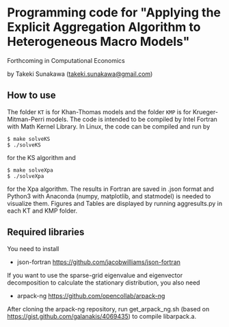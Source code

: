# Programming code for "Applying the Explicit Aggregation Algorithm to Heterogeneous Macro Models"
Forthcoming in Computational Economics

by Takeki Sunakawa (takeki.sunakawa@gmail.com)

## How to use

The folder `KT` is for Khan-Thomas models and the folder `KMP` is for Krueger-Mitman-Perri models. The code is intended to be compiled by Intel Fortran with Math Kernel Library. In Linux, the code can be compiled and run by
```
$ make solveKS
$ ./solveKS
```
for the KS algorithm and
```
$ make solveXpa
$ ./solveXpa
```
for the Xpa algorithm. The results in Fortran are saved in .json format and Python3 with Anaconda (numpy, matplotlib, and statmodel) is needed to visualize them. Figures and Tables are displayed by running aggresults.py in each KT and KMP folder.

## Required libraries

You need to install

- json-fortran https://github.com/jacobwilliams/json-fortran

If you want to use the sparse-grid eigenvalue and eigenvector decomposition to calculate the stationary distribution, you also need

- arpack-ng https://github.com/opencollab/arpack-ng

After cloning the arpack-ng repository, run get_arpack_ng.sh (based on https://gist.github.com/galanakis/4069435) to compile libarpack.a.
